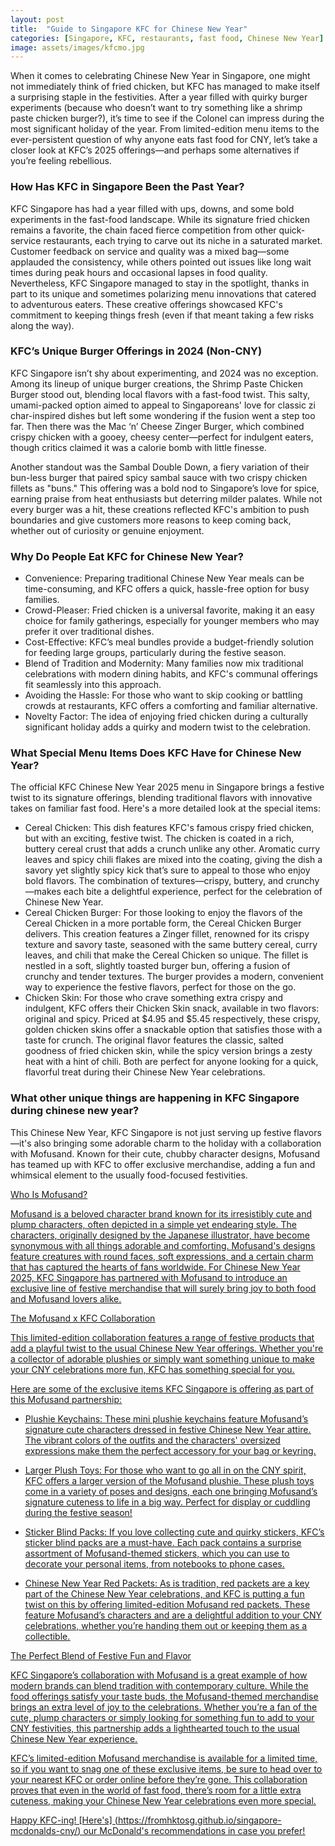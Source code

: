 ```yaml
---
layout: post
title:  "Guide to Singapore KFC for Chinese New Year"
categories: [Singapore, KFC, restaurants, fast food, Chinese New Year]
image: assets/images/kfcmo.jpg
---
```


When it comes to celebrating Chinese New Year in Singapore, one might not immediately think of fried chicken, but KFC has managed to make itself a surprising staple in the festivities. After a year filled with quirky burger experiments (because who doesn’t want to try something like a shrimp paste chicken burger?), it’s time to see if the Colonel can impress during the most significant holiday of the year. From limited-edition menu items to the ever-persistent question of why anyone eats fast food for CNY, let’s take a closer look at KFC’s 2025 offerings—and perhaps some alternatives if you’re feeling rebellious.

### How Has KFC in Singapore Been the Past Year?

KFC Singapore has had a year filled with ups, downs, and some bold experiments in the fast-food landscape. While its signature fried chicken remains a favorite, the chain faced fierce competition from other quick-service restaurants, each trying to carve out its niche in a saturated market. Customer feedback on service and quality was a mixed bag—some applauded the consistency, while others pointed out issues like long wait times during peak hours and occasional lapses in food quality. Nevertheless, KFC Singapore managed to stay in the spotlight, thanks in part to its unique and sometimes polarizing menu innovations that catered to adventurous eaters. These creative offerings showcased KFC's commitment to keeping things fresh (even if that meant taking a few risks along the way).

### KFC’s Unique Burger Offerings in 2024 (Non-CNY)

KFC Singapore isn’t shy about experimenting, and 2024 was no exception. Among its lineup of unique burger creations, the Shrimp Paste Chicken Burger stood out, blending local flavors with a fast-food twist. This salty, umami-packed option aimed to appeal to Singaporeans' love for classic zi char-inspired dishes but left some wondering if the fusion went a step too far. Then there was the Mac ‘n’ Cheese Zinger Burger, which combined crispy chicken with a gooey, cheesy center—perfect for indulgent eaters, though critics claimed it was a calorie bomb with little finesse.

Another standout was the Sambal Double Down, a fiery variation of their bun-less burger that paired spicy sambal sauce with two crispy chicken fillets as "buns." This offering was a bold nod to Singapore’s love for spice, earning praise from heat enthusiasts but deterring milder palates. While not every burger was a hit, these creations reflected KFC's ambition to push boundaries and give customers more reasons to keep coming back, whether out of curiosity or genuine enjoyment.

### Why Do People Eat KFC for Chinese New Year?

+ Convenience: Preparing traditional Chinese New Year meals can be time-consuming, and KFC offers a quick, hassle-free option for busy families.
+ Crowd-Pleaser: Fried chicken is a universal favorite, making it an easy choice for family gatherings, especially for younger members who may prefer it over traditional dishes.
+ Cost-Effective: KFC’s meal bundles provide a budget-friendly solution for feeding large groups, particularly during the festive season.
+ Blend of Tradition and Modernity: Many families now mix traditional celebrations with modern dining habits, and KFC's communal offerings fit seamlessly into this approach.
+ Avoiding the Hassle: For those who want to skip cooking or battling crowds at restaurants, KFC offers a comforting and familiar alternative.
+ Novelty Factor: The idea of enjoying fried chicken during a culturally significant holiday adds a quirky and modern twist to the celebration.

### What Special Menu Items Does KFC Have for Chinese New Year?

The official KFC Chinese New Year 2025 menu in Singapore brings a festive twist to its signature offerings, blending traditional flavors with innovative takes on familiar fast food. Here's a more detailed look at the special items:

+ Cereal Chicken: This dish features KFC's famous crispy fried chicken, but with an exciting, festive twist. The chicken is coated in a rich, buttery cereal crust that adds a crunch unlike any other. Aromatic curry leaves and spicy chili flakes are mixed into the coating, giving the dish a savory yet slightly spicy kick that’s sure to appeal to those who enjoy bold flavors. The combination of textures—crispy, buttery, and crunchy—makes each bite a delightful experience, perfect for the celebration of Chinese New Year.
+ Cereal Chicken Burger: For those looking to enjoy the flavors of the Cereal Chicken in a more portable form, the Cereal Chicken Burger delivers. This creation features a Zinger fillet, renowned for its crispy texture and savory taste, seasoned with the same buttery cereal, curry leaves, and chili that make the Cereal Chicken so unique. The fillet is nestled in a soft, slightly toasted burger bun, offering a fusion of crunchy and tender textures. The burger provides a modern, convenient way to experience the festive flavors, perfect for those on the go.
+ Chicken Skin: For those who crave something extra crispy and indulgent, KFC offers their Chicken Skin snack, available in two flavors: original and spicy. Priced at $4.95 and $5.45 respectively, these crispy, golden chicken skins offer a snackable option that satisfies those with a taste for crunch. The original flavor features the classic, salted goodness of fried chicken skin, while the spicy version brings a zesty heat with a hint of chili. Both are perfect for anyone looking for a quick, flavorful treat during their Chinese New Year celebrations.

### What other unique things are happening in KFC Singapore during chinese new year?

This Chinese New Year, KFC Singapore is not just serving up festive flavors—it's also bringing some adorable charm to the holiday with a collaboration with Mofusand. Known for their cute, chubby character designs, Mofusand has teamed up with KFC to offer exclusive merchandise, adding a fun and whimsical element to the usually food-focused festivities.

<u>Who Is Mofusand?<u>

Mofusand is a beloved character brand known for its irresistibly cute and plump characters, often depicted in a simple yet endearing style. The characters, originally designed by the Japanese illustrator, have become synonymous with all things adorable and comforting. Mofusand's designs feature creatures with round faces, soft expressions, and a certain charm that has captured the hearts of fans worldwide. For Chinese New Year 2025, KFC Singapore has partnered with Mofusand to introduce an exclusive line of festive merchandise that will surely bring joy to both food and Mofusand lovers alike.

<u>The Mofusand x KFC Collaboration<u>

This limited-edition collaboration features a range of festive products that add a playful twist to the usual Chinese New Year offerings. Whether you're a collector of adorable plushies or simply want something unique to make your CNY celebrations more fun, KFC has something special for you.

Here are some of the exclusive items KFC Singapore is offering as part of this Mofusand partnership:

+ Plushie Keychains: These mini plushie keychains feature Mofusand’s signature cute characters dressed in festive Chinese New Year attire. The vibrant colors of the outfits and the characters' oversized expressions make them the perfect accessory for your bag or keyring.

+ Larger Plush Toys: For those who want to go all in on the CNY spirit, KFC offers a larger version of the Mofusand plushie. These plush toys come in a variety of poses and designs, each one bringing Mofusand’s signature cuteness to life in a big way. Perfect for display or cuddling during the festive season!

+ Sticker Blind Packs: If you love collecting cute and quirky stickers, KFC’s sticker blind packs are a must-have. Each pack contains a surprise assortment of Mofusand-themed stickers, which you can use to decorate your personal items, from notebooks to phone cases.

+ Chinese New Year Red Packets: As is tradition, red packets are a key part of the Chinese New Year celebrations, and KFC is putting a fun twist on this by offering limited-edition Mofusand red packets. These feature Mofusand’s characters and are a delightful addition to your CNY celebrations, whether you’re handing them out or keeping them as a collectible.

<u>The Perfect Blend of Festive Fun and Flavor<u>

KFC Singapore’s collaboration with Mofusand is a great example of how modern brands can blend tradition with contemporary culture. While the food offerings satisfy your taste buds, the Mofusand-themed merchandise brings an extra level of joy to the celebrations. Whether you’re a fan of the cute, plump characters or simply looking for something fun to add to your CNY festivities, this partnership adds a lighthearted touch to the usual Chinese New Year experience.

KFC’s limited-edition Mofusand merchandise is available for a limited time, so if you want to snag one of these exclusive items, be sure to head over to your nearest KFC or order online before they’re gone. This collaboration proves that even in the world of fast food, there’s room for a little extra cuteness, making your Chinese New Year celebrations even more special.

Happy KFC-ing! [Here's] (https://fromhktosg.github.io/singapore-mcdonalds-cny/) our McDonald's recommendations in case you prefer!
